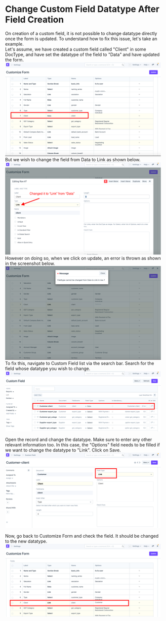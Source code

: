 
# Change Custom Field Datatype After Field Creation


On creation of a custom field, it is not possible to change datatype directly once the form is updated. To understand how to fix this issue, let's take an example.  
Let's assume, we have created a custom field called "Client" in some DocType, and have set the datatype of the field to "Data" and have updated the form.  
![](/files/oC1x4VU.png)  
But we wish to change the field from Data to Link as shown below.  
![](/files/ipJDZu3.png)  
However on doing so, when we click on update, an error is thrown as shown in the screenshot below.  
![](/files/j6CBjuB.png)  
To fix this, navigate to Custom Field list via the search bar. Search for the field whose datatype you wish to change.  
![](/files/BzHBToc.png)  
  
Open the record and change the datatype. Make sure to enter any other relevant information too. In this case, the "Options" field needs to be filled if we want to change the datatype to "Link". Click on Save.  
![](/files/feW55Of.png)  
  
Now, go back to Customize Form and check the field. It should be changed to the new datatype.  
![](/files/K9EkoHp.png)  

